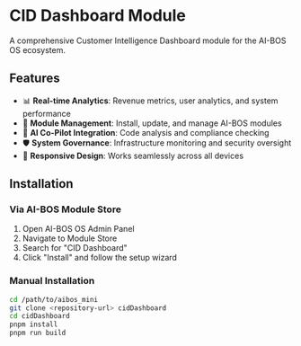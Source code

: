 # CID Dashboard Module

A comprehensive Customer Intelligence Dashboard module for the AI-BOS OS ecosystem.

## Features

- 📊 **Real-time Analytics**: Revenue metrics, user analytics, and system performance
- 🧩 **Module Management**: Install, update, and manage AI-BOS modules
- 🤖 **AI Co-Pilot Integration**: Code analysis and compliance checking
- 🛡️ **System Governance**: Infrastructure monitoring and security oversight
- 📱 **Responsive Design**: Works seamlessly across all devices

## Installation

### Via AI-BOS Module Store
1. Open AI-BOS OS Admin Panel
2. Navigate to Module Store
3. Search for "CID Dashboard"
4. Click "Install" and follow the setup wizard

### Manual Installation
```bash
cd /path/to/aibos_mini
git clone <repository-url> cidDashboard
cd cidDashboard
pnpm install
pnpm run build